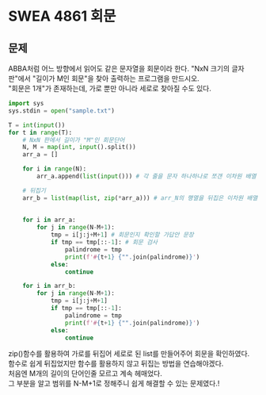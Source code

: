 # SWEA 4861 회문
## 문제
ABBA처럼 어느 방향에서 읽어도 같은 문자열을 회문이라 한다. "NxN 크기의 글자판"에서 "길이가 M인 회문"을 찾아 출력하는 프로그램을 만드시오.  
"회문은 1개"가 존재하는데, 가로 뿐만 아니라 세로로 찾아질 수도 있다.
 

```python
import sys
sys.stdin = open("sample.txt")

T = int(input())
for t in range(T):
    # NxN 판에서 길이가 "M"인 회문단어
    N, M = map(int, input().split())
    arr_a = []

    for i in range(N):
        arr_a.append(list(input())) # 각 줄을 문자 하나하나로 쪼갠 이차원 배열

    # 뒤집기
    arr_b = list(map(list, zip(*arr_a))) # arr_N의 행열을 뒤집은 이차원 배열
    
    
    for i in arr_a: 
        for j in range(N-M+1): 
            tmp = i[j:j+M+1] # 회문인지 확인할 가답안 문장
            if tmp == tmp[::-1]: # 회문 검사
                palindrome = tmp 
                print(f'#{t+1} {"".join(palindrome)}')
            else:
                continue

    for i in arr_b: 
        for j in range(N-M+1):
            tmp = i[j:j+M+1]
            if tmp == tmp[::-1]:
                palindrome = tmp
                print(f'#{t+1} {"".join(palindrome)}')
            else:
                continue
```

zip()함수를 활용하여 가로를 뒤집어 세로로 된 list를 만들어주어 회문을 확인하였다.  
함수로 쉽게 뒤집었지만 함수를 활용하지 않고 뒤집는 방법을 연습해야겠다.  
처음엔 M개의 길이의 단어인줄 모르고 계속 헤매었다.   
그 부분을 알고 범위를 N-M+1로 정해주니 쉽게 해결할 수 있는 문제였다.! 